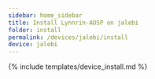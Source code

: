 ```yaml
---
sidebar: home_sidebar
title: Install Lynnrin-AOSP on jalebi
folder: install
permalink: /devices/jalebi/install
device: jalebi
---
```

{% include templates/device_install.md %}
